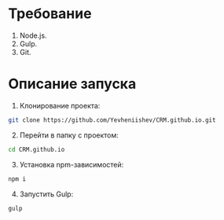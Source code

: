 # Требование

   1. Node.js.
   2. Gulp.
   3. Git.
   
# Описание запуска

   1. Клонирование проекта:
   ```sh
   git clone https://github.com/Yevheniishev/CRM.github.io.git
   ```
   2. Перейти в папку с проектом:
   ```sh
   cd CRM.github.io
   ```
   3. Установка npm-зависимостей:
   ```sh
   npm i
   ```
   4. Запустить Gulp:
   ```sh
   gulp
   ```
   
